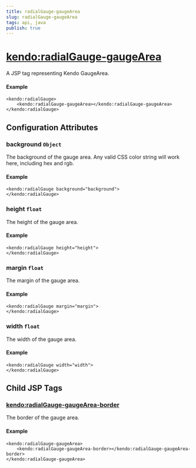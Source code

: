 ```yaml
---
title: radialGauge-gaugeArea
slug: radialGauge-gaugeArea
tags: api, java
publish: true
---
```


# <kendo:radialGauge-gaugeArea>
A JSP tag representing Kendo GaugeArea.

#### Example
    <kendo:radialGauge>
        <kendo:radialGauge-gaugeArea></kendo:radialGauge-gaugeArea>
    </kendo:radialGauge>


## Configuration Attributes


### background `Object`

The background of the gauge area.
Any valid CSS color string will work here, including hex and rgb.

#### Example
    <kendo:radialGauge background="background">
    </kendo:radialGauge>



### height `float`

The height of the gauge area.

#### Example
    <kendo:radialGauge height="height">
    </kendo:radialGauge>



### margin `float`

The margin of the gauge area.

#### Example
    <kendo:radialGauge margin="margin">
    </kendo:radialGauge>



### width `float`

The width of the gauge area.

#### Example
    <kendo:radialGauge width="width">
    </kendo:radialGauge>



## Child JSP Tags

### [<kendo:radialGauge-gaugeArea-border>](/api/wrappers/jsp/radialgauge/gaugearea-border)

The border of the gauge area.

#### Example

    <kendo:radialGauge-gaugeArea>
        <kendo:radialGauge-gaugeArea-border></kendo:radialGauge-gaugeArea-border>
    </kendo:radialGauge-gaugeArea>
 
